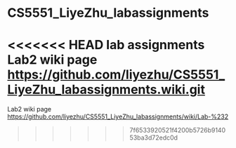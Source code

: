 # CS5551_LiyeZhu_labassignments
<<<<<<< HEAD
lab assignments
Lab2 wiki page https://github.com/liyezhu/CS5551_LiyeZhu_labassignments.wiki.git
=======
Lab2 wiki page https://github.com/liyezhu/CS5551_LiyeZhu_labassignments/wiki/Lab-%232
>>>>>>> 7f6533920521f4200b5726b914053ba3d72edc0d
